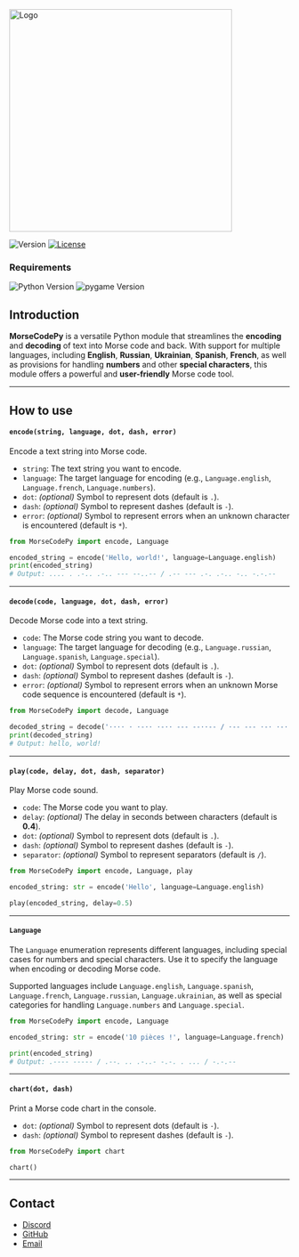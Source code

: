 
<img alt="Logo" src="https://images2.imgbox.com/a2/44/Xcip287L_o.png" width="400"/>

![Version](https://img.shields.io/pypi/v/MorseCodePy)
[![License](https://img.shields.io/badge/License-MIT-green)](license.txt)

### Requirements
![Python Version](https://img.shields.io/badge/Python-3.11%2B-blue)
![pygame Version](https://img.shields.io/badge/pygame-2.5.2%2B-red)

## Introduction
**MorseCodePy** is a versatile Python module that streamlines the **encoding** and **decoding**
of text into Morse code and back. With support for multiple languages, including **English**, **Russian**, **Ukrainian**,
**Spanish**, **French**, as well as provisions for handling **numbers** and other **special characters**, this module
offers a powerful and **user-friendly** Morse code tool.
___

## How to use

#### `encode(string, language, dot, dash, error)`
Encode a text string into Morse code.

- `string`: The text string you want to encode.
- `language`: The target language for encoding (e.g., `Language.english`, `Language.french`, `Language.numbers`).
- `dot`: *(optional)* Symbol to represent dots (default is `.`).
- `dash`: *(optional)* Symbol to represent dashes (default is `-`).
- `error`: *(optional)* Symbol to represent errors when an unknown character is encountered (default is `*`).

```python
from MorseCodePy import encode, Language

encoded_string = encode('Hello, world!', language=Language.english)
print(encoded_string)
# Output: .... . .-.. .-.. --- --..-- / .-- --- .-. .-.. -.. -.-.--
```
___

#### `decode(code, language, dot, dash, error)`
Decode Morse code into a text string.

- `code`: The Morse code string you want to decode.
- `language`: The target language for decoding (e.g., `Language.russian`, `Language.spanish`, `Language.special`).
- `dot`: *(optional)* Symbol to represent dots (default is `.`).
- `dash`: *(optional)* Symbol to represent dashes (default is `-`).
- `error`: *(optional)* Symbol to represent errors when an unknown Morse code sequence is encountered (default is `*`).

```python
from MorseCodePy import decode, Language

decoded_string = decode('···· · ·-·· ·-·· --- --··-- / ·-- --- ·-· ·-·· -·· -·-·--', language=Language.english, dot='·')
print(decoded_string)
# Output: hello, world!
```
___

#### `play(code, delay, dot, dash, separator)`
Play Morse code sound.

- `code`: The Morse code you want to play.
- `delay`: *(optional)* The delay in seconds between characters (default is **0.4**).
- `dot`: *(optional)* Symbol to represent dots (default is `.`).
- `dash`: *(optional)* Symbol to represent dashes (default is `-`).
- `separator`: *(optional)* Symbol to represent separators (default is `/`).

```python
from MorseCodePy import encode, Language, play

encoded_string: str = encode('Hello', language=Language.english)

play(encoded_string, delay=0.5)
```
___

#### `Language`
The `Language` enumeration represents different languages, including special cases for numbers and special characters.
Use it to specify the language when encoding or decoding Morse code.

Supported languages include `Language.english`, `Language.spanish`, `Language.french`, `Language.russian`, `Language.ukrainian`,
as well as special categories for handling `Language.numbers` and `Language.special`.

```python
from MorseCodePy import encode, Language

encoded_string: str = encode('10 pièces !', language=Language.french)

print(encoded_string)
# Output: .---- ----- / .--. .. .-..- -.-. . ... / -.-.--
```
___

#### `chart(dot, dash)`
Print a Morse code chart in the console.

- `dot`: *(optional)* Symbol to represent dots (default is `·`).
- `dash`: *(optional)* Symbol to represent dashes (default is `-`).

```python
from MorseCodePy import chart

chart()
```
___

## Contact
- [Discord](https://discord.com/users/873920068571000833)
- [GitHub](https://github.com/CrazyFlyKite)
- [Email](mailto:karpenkoartem2846@gmail.com)
